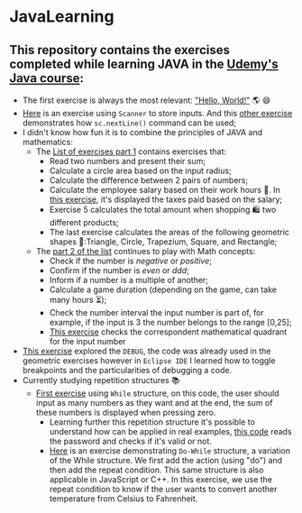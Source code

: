 # JavaLearning
## This repository contains the exercises completed while learning JAVA in the [Udemy's Java course](https://www.udemy.com/course/java-curso-completo/): 
- The first exercise is always the most relevant: ["Hello, World!"](Exercises/Main0.java) :earth_americas:	:smile:
- [Here](Exercises/Main2.java) is an exercise using `Scanner` to store inputs. And this [other exercise](Exercises/Main5.java) demonstrates how `sc.nextLine()` command can be used;
- I didn't know how fun it is to combine the principles of JAVA and mathematics:
  - The [List of exercises part 1](Exercises/Main5.java) contains exercises that:
    - Read two numbers and present their sum;
    - Calculate a circle area based on the input radius;
    - Calculate the difference between 2 pairs of numbers;
    - Calculate the employee salary based on their work hours :money_with_wings:. In [this exercise](Exercises/Main8.java), it's displayed the taxes paid based on the salary;
    - Exercise 5 calculates the total amount when shopping :shopping: two different products;
    - The last exercise calculates the areas of the following geometric shapes :triangular_ruler::Triangle, Circle, Trapezium, Square, and Rectangle;
   + The [part 2 of the list](Exercises/Main6.java) continues to play with Math concepts:
      - Check if the number is _negative_ or _positive_;
      - Confirm if the number is _even_ or _ddd_;
      - Inform if a number is a multiple of another;
      - Calculate a game duration (depending on the game, can take many hours :hourglass_flowing_sand:);
      - Check the number interval the input number is part of, for example, if the input is 3 the number belongs to the range [0,25];
      - [This exercise](Exercises/Main7.java) checks the correspondent mathematical quadrant for the input number
- [This exercise](Exercises/Main9.java) explored the `DEBUG`, the code was already used in the geometric exercises however in `Eclipse IDE` I learned how to toggle breakpoints and the particularities of debugging a code.
- Currently studying repetition structures :books: 
  - [First exercise](Exercises/Main10.java) using `While` structure, on this code, the user should input as many numbers as they want and at the end, the sum of these numbers is displayed when pressing zero.
    - Learning further this repetition structure it's possible to understand how can be applied in real examples, [this code](Exercises/Main11.java) reads the password and checks if it's valid or not.
    - [Here](Exercises/Main15.java) is an exercise demonstrating `Do-While` structure, a variation of the While structure. We first add the action (using "do") and then add the repeat condition. This same structure is also applicable in JavaScript or C++. In this exercise, we use the repeat condition to know if the user wants to convert another temperature from Celsius to Fahrenheit.
